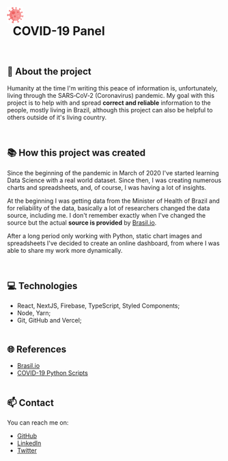 <img style="float: left;" src="public/covid_icon.svg" width=38>
<h1 style="text-align:left">&nbsp&nbspCOVID-19 Panel</h1>

<br/>

## 📝 About the project

Humanity at the time I'm writing this peace of information is, unfortunately, living through the SARS‑CoV‑2 (Coronavirus) pandemic. My goal with this project is to help with and spread **correct and reliable** information to the people, mostly living in Brazil, although this project can also be helpful to others outside of it's living country.

<br/>

## 📚 How this project was created

Since the beginning of the pandemic in March of 2020 I've started learning Data Science with a real world dataset. Since then, I was creating numerous charts and spreadsheets, and, of course, I was having a lot of insights.

At the beginning I was getting data from the Minister of Health of Brazil and for reliability of the data, basically a lot of researchers changed the data source, including me. I don't remember exactly when I've changed the source but the actual **source is provided** by [Brasil.io](https://brasil.io/covid19/).

After a long period only working with Python, static chart images and spreadsheets I've decided to create an online dashboard, from where I was able to share my work more dynamically.

<br/>

## 💻 Technologies

- React, NextJS, Firebase, TypeScript, Styled Components;
- Node, Yarn;
- Git, GitHub and Vercel;
  <br/><br/>

## 🌐 References

- [Brasil.io](https://brasil.io/covid19/)
- [COVID-19 Python Scripts](https://github.com/evnrodr/covid19-scripts)
  <br/><br/>

## 📫 Contact

You can reach me on:

- [GitHub](https://github.com/evnrodr)
- [LinkedIn](https://www.linkedin.com/in/evnrodr/)
- [Twitter](https://twitter.com/evnrodr)
